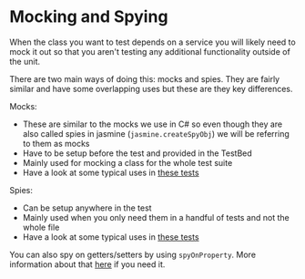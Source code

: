 # Mocking and Spying

When the class you want to test depends on a service you will likely need to mock it out so that you aren't testing any additional functionality outside of the unit.

There are two main ways of doing this: mocks and spies. They are fairly similar and have some overlapping uses but these are they key differences.

Mocks:
- These are similar to the mocks we use in C# so even though they are also called spies in jasmine (`jasmine.createSpyObj`) we will be referring to them as mocks
- Have to be setup before the test and provided in the TestBed
- Mainly used for mocking a class for the whole test suite
- Have a look at some typical uses in [these tests](user.component.mock.spec.ts)

Spies:
- Can be setup anywhere in the test
- Mainly used when you only need them in a handful of tests and not the whole file
- Have a look at some typical uses in [these tests](user.component.spy.spec.ts)

You can also spy on getters/setters by using `spyOnProperty`. More information about that [here](https://jasmine.github.io/tutorials/spying_on_properties) if you need it.